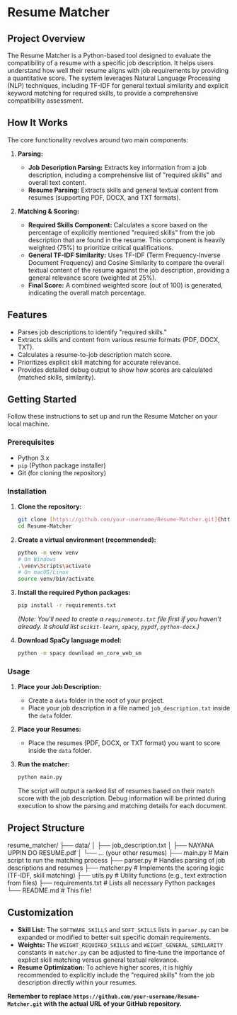 # Resume Matcher

## Project Overview

The Resume Matcher is a Python-based tool designed to evaluate the compatibility of a resume with a specific job description. It helps users understand how well their resume aligns with job requirements by providing a quantitative score. The system leverages Natural Language Processing (NLP) techniques, including TF-IDF for general textual similarity and explicit keyword matching for required skills, to provide a comprehensive compatibility assessment.

## How It Works

The core functionality revolves around two main components:

1.  **Parsing:**
    * **Job Description Parsing:** Extracts key information from a job description, including a comprehensive list of "required skills" and overall text content.
    * **Resume Parsing:** Extracts skills and general textual content from resumes (supporting PDF, DOCX, and TXT formats).

2.  **Matching & Scoring:**
    * **Required Skills Component:** Calculates a score based on the percentage of explicitly mentioned "required skills" from the job description that are found in the resume. This component is heavily weighted (75%) to prioritize critical qualifications.
    * **General TF-IDF Similarity:** Uses TF-IDF (Term Frequency-Inverse Document Frequency) and Cosine Similarity to compare the overall textual content of the resume against the job description, providing a general relevance score (weighted at 25%).
    * **Final Score:** A combined weighted score (out of 100) is generated, indicating the overall match percentage.

## Features

* Parses job descriptions to identify "required skills."
* Extracts skills and content from various resume formats (PDF, DOCX, TXT).
* Calculates a resume-to-job description match score.
* Prioritizes explicit skill matching for accurate relevance.
* Provides detailed debug output to show how scores are calculated (matched skills, similarity).

## Getting Started

Follow these instructions to set up and run the Resume Matcher on your local machine.

### Prerequisites

* Python 3.x
* `pip` (Python package installer)
* Git (for cloning the repository)

### Installation

1.  **Clone the repository:**
    ```bash
    git clone [https://github.com/your-username/Resume-Matcher.git](https://github.com/your-username/Resume-Matcher.git) # Replace with your actual repo URL
    cd Resume-Matcher
    ```

2.  **Create a virtual environment (recommended):**
    ```bash
    python -m venv venv
    # On Windows
    .\venv\Scripts\activate
    # On macOS/Linux
    source venv/bin/activate
    ```

3.  **Install the required Python packages:**
    ```bash
    pip install -r requirements.txt
    ```
    *(Note: You'll need to create a `requirements.txt` file first if you haven't already. It should list `scikit-learn`, `spacy`, `pypdf`, `python-docx`.)*

4.  **Download SpaCy language model:**
    ```bash
    python -m spacy download en_core_web_sm
    ```

### Usage

1.  **Place your Job Description:**
    * Create a `data` folder in the root of your project.
    * Place your job description in a file named `job_description.txt` inside the `data` folder.

2.  **Place your Resumes:**
    * Place the resumes (PDF, DOCX, or TXT format) you want to score inside the `data` folder.

3.  **Run the matcher:**
    ```bash
    python main.py
    ```

    The script will output a ranked list of resumes based on their match score with the job description. Debug information will be printed during execution to show the parsing and matching details for each document.

## Project Structure
resume_matcher/
├── data/
│   ├── job_description.txt
│   ├── NAYANA UPPIN DO RESUME.pdf
│   └── ... (your other resumes)
├── main.py             # Main script to run the matching process
├── parser.py           # Handles parsing of job descriptions and resumes
├── matcher.py          # Implements the scoring logic (TF-IDF, skill matching)
├── utils.py            # Utility functions (e.g., text extraction from files)
├── requirements.txt    # Lists all necessary Python packages
└── README.md           # This file!
## Customization

* **Skill List:** The `SOFTWARE_SKILLS` and `SOFT_SKILLS` lists in `parser.py` can be expanded or modified to better suit specific domain requirements.
* **Weights:** The `WEIGHT_REQUIRED_SKILLS` and `WEIGHT_GENERAL_SIMILARITY` constants in `matcher.py` can be adjusted to fine-tune the importance of explicit skill matching versus general textual relevance.
* **Resume Optimization:** To achieve higher scores, it is highly recommended to explicitly include the "required skills" from the job description directly within your resumes.

**Remember to replace `https://github.com/your-username/Resume-Matcher.git` with the actual URL of your GitHub repository.**
